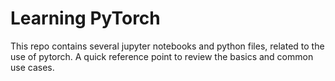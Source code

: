# Learning PyTorch
This repo contains several jupyter notebooks and python files, related to the use of pytorch. A quick reference point to review the basics and common use cases.
